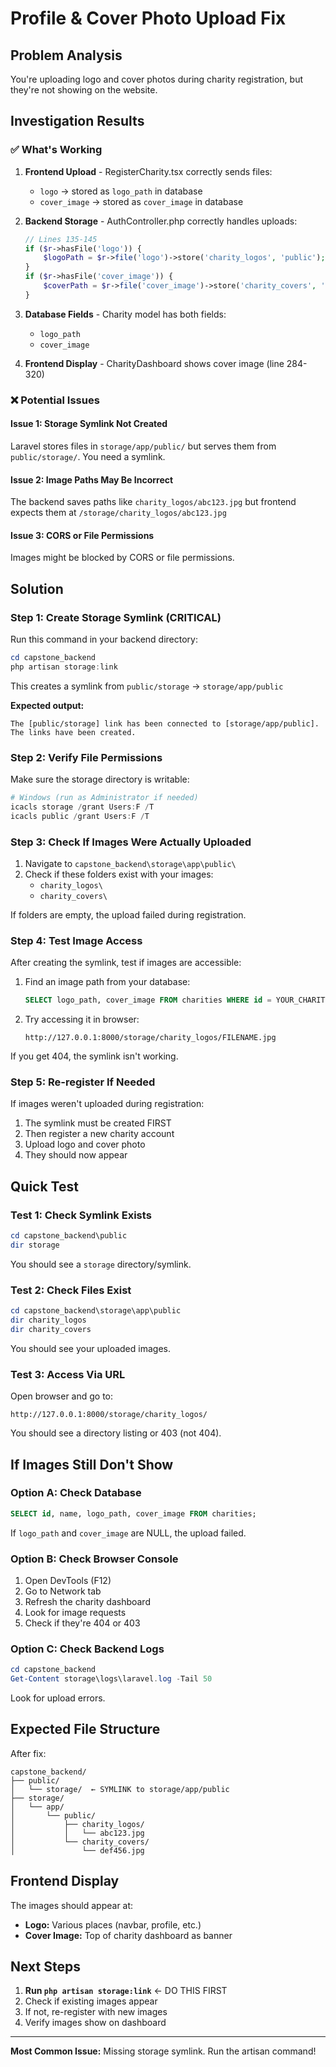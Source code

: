 # Profile & Cover Photo Upload Fix

## Problem Analysis
You're uploading logo and cover photos during charity registration, but they're not showing on the website.

## Investigation Results

### ✅ What's Working
1. **Frontend Upload** - RegisterCharity.tsx correctly sends files:
   - `logo` → stored as `logo_path` in database
   - `cover_image` → stored as `cover_image` in database

2. **Backend Storage** - AuthController.php correctly handles uploads:
   ```php
   // Lines 135-145
   if ($r->hasFile('logo')) {
       $logoPath = $r->file('logo')->store('charity_logos', 'public');
   }
   if ($r->hasFile('cover_image')) {
       $coverPath = $r->file('cover_image')->store('charity_covers', 'public');
   }
   ```

3. **Database Fields** - Charity model has both fields:
   - `logo_path`
   - `cover_image`

4. **Frontend Display** - CharityDashboard shows cover image (line 284-320)

### ❌ Potential Issues

#### Issue 1: Storage Symlink Not Created
Laravel stores files in `storage/app/public/` but serves them from `public/storage/`. You need a symlink.

#### Issue 2: Image Paths May Be Incorrect
The backend saves paths like `charity_logos/abc123.jpg` but frontend expects them at `/storage/charity_logos/abc123.jpg`

#### Issue 3: CORS or File Permissions
Images might be blocked by CORS or file permissions.

## Solution

### Step 1: Create Storage Symlink (CRITICAL)

Run this command in your backend directory:

```powershell
cd capstone_backend
php artisan storage:link
```

This creates a symlink from `public/storage` → `storage/app/public`

**Expected output:**
```
The [public/storage] link has been connected to [storage/app/public].
The links have been created.
```

### Step 2: Verify File Permissions

Make sure the storage directory is writable:

```powershell
# Windows (run as Administrator if needed)
icacls storage /grant Users:F /T
icacls public /grant Users:F /T
```

### Step 3: Check If Images Were Actually Uploaded

1. Navigate to `capstone_backend\storage\app\public\`
2. Check if these folders exist with your images:
   - `charity_logos\`
   - `charity_covers\`

If folders are empty, the upload failed during registration.

### Step 4: Test Image Access

After creating the symlink, test if images are accessible:

1. Find an image path from your database:
   ```sql
   SELECT logo_path, cover_image FROM charities WHERE id = YOUR_CHARITY_ID;
   ```

2. Try accessing it in browser:
   ```
   http://127.0.0.1:8000/storage/charity_logos/FILENAME.jpg
   ```

If you get 404, the symlink isn't working.

### Step 5: Re-register If Needed

If images weren't uploaded during registration:
1. The symlink must be created FIRST
2. Then register a new charity account
3. Upload logo and cover photo
4. They should now appear

## Quick Test

### Test 1: Check Symlink Exists
```powershell
cd capstone_backend\public
dir storage
```

You should see a `storage` directory/symlink.

### Test 2: Check Files Exist
```powershell
cd capstone_backend\storage\app\public
dir charity_logos
dir charity_covers
```

You should see your uploaded images.

### Test 3: Access Via URL
Open browser and go to:
```
http://127.0.0.1:8000/storage/charity_logos/
```

You should see a directory listing or 403 (not 404).

## If Images Still Don't Show

### Option A: Check Database
```sql
SELECT id, name, logo_path, cover_image FROM charities;
```

If `logo_path` and `cover_image` are NULL, the upload failed.

### Option B: Check Browser Console
1. Open DevTools (F12)
2. Go to Network tab
3. Refresh the charity dashboard
4. Look for image requests
5. Check if they're 404 or 403

### Option C: Check Backend Logs
```powershell
cd capstone_backend
Get-Content storage\logs\laravel.log -Tail 50
```

Look for upload errors.

## Expected File Structure

After fix:
```
capstone_backend/
├── public/
│   └── storage/  ← SYMLINK to storage/app/public
├── storage/
│   └── app/
│       └── public/
│           ├── charity_logos/
│           │   └── abc123.jpg
│           └── charity_covers/
│               └── def456.jpg
```

## Frontend Display

The images should appear at:
- **Logo:** Various places (navbar, profile, etc.)
- **Cover Image:** Top of charity dashboard as banner

## Next Steps

1. **Run `php artisan storage:link`** ← DO THIS FIRST
2. Check if existing images appear
3. If not, re-register with new images
4. Verify images show on dashboard

---

**Most Common Issue:** Missing storage symlink. Run the artisan command!
